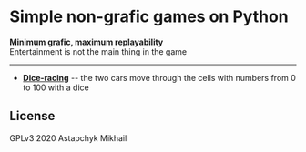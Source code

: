 # Simple non-grafic games on Python

**Minimum grafic, maximum replayability**  
Entertainment is not the main thing in the game

---


* [**Dice-racing**](dice-racing/README.md) -- the two cars move through the cells with numbers from 0 to 100 with a dice


## License

GPLv3 2020 Astapchyk Mikhail
